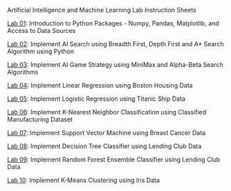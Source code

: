 Artificial Intelligence and Machine Learning Lab Instruction Sheets

[Lab 01](https://github.com/PravalikaMuthoju/AIML_2303A52347/blob/main/AIML_ASS1_2303A52347.ipynb): Introduction to Python Packages - Numpy, Pandas, Matplotlib, and Access to Data Sources

[Lab 02](): Implement AI Search using Breadth First, Depth First and A* Search Algorithm using Python

[Lab 03](): Implement AI Game Strategy using MiniMax and Alpha-Beta Search Algorithms

[Lab 04](): Implement Linear Regression using Boston Housing Data

[Lab 05](): Implement Logistic Regression using Titanic Ship Data

[Lab 06](): Implement K-Nearest Neighbor Classification using Classified Manufacturing Dataset

[Lab 07](): Implement Support Vector Machine using Breast Cancer Data

[Lab 08](): Implement Decision Tree Classifier using Lending Club Data

[Lab 09](): Implement Random Forest Ensemble Classifier using Lending Club Data

[Lab 10](): Implement K-Means Clustering using Iris Data
